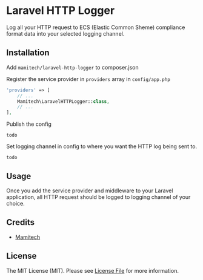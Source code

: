 # Laravel HTTP Logger

Log all your HTTP request to ECS (Elastic Common Sheme) compliance format data into your selected logging channel.

## Installation

Add `mamitech/laravel-http-logger` to composer.json

Register the service provider in `providers` array in `config/app.php`

```php
'providers' => [
    // ...
    Mamitech\LaravelHTTPLogger::class,
    // ...
],
```

Publish the config

```
todo
```

Set logging channel in config to where you want the HTTP log being sent to.

```
todo
```

## Usage

Once you add the service provider and middleware to your Laravel application, all HTTP request should be logged to logging channel of your choice.

## Credits

-   [Mamitech](https://github.com/mamitech)

## License

The MIT License (MIT). Please see [License File](LICENSE.md) for more information.
